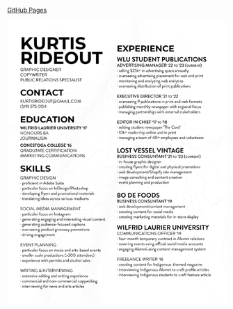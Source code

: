 [GitHub Pages](https://issuu.com/westjem/docs/cord_2023_issue)

![resume](https://github.com/kurtisrideout/kurtisrideout.github.io/blob/08d8b87211358b5fb4723f058be60e0439fcd368/kurtisrideout.png)
